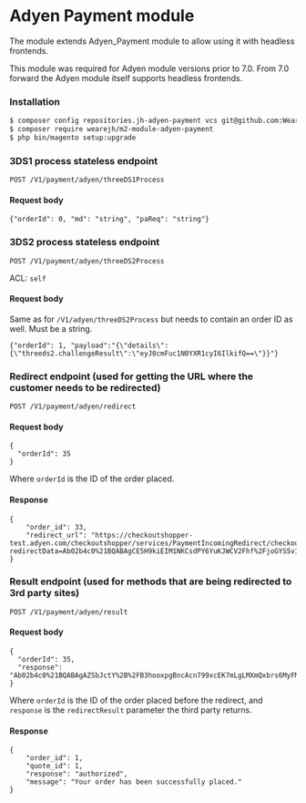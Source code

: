 # Adyen Payment module

The module extends Adyen_Payment module to allow using it with headless frontends.

This module was required for Adyen module versions prior to 7.0. From 7.0 forward the Adyen module itself supports headless frontends.

### Installation

```sh
$ composer config repositories.jh-adyen-payment vcs git@github.com:WeareJH/m2-module-adyen-payment.git
$ composer require wearejh/m2-module-adyen-payment
$ php bin/magento setup:upgrade
```

### 3DS1 process stateless endpoint
    
```POST /V1/payment/adyen/threeDS1Process```

#### Request body

```	
{"orderId": 0, "md": "string", "paReq": "string"}
```

### 3DS2 process stateless endpoint
    
```POST /V1/payment/adyen/threeDS2Process```

ACL: ``self``

#### Request body

Same as for ``/V1/adyen/threeDS2Process`` but needs to contain an order ID as well. Must be a string.

```
{"orderId": 1, "payload":"{\"details\":{\"threeds2.challengeResult\":\"eyJ0cmFuc1N0YXR1cyI6IlkifQ==\"}}"}
```

### Redirect endpoint (used for getting the URL where the customer needs to be redirected)

```POST /V1/payment/adyen/redirect```

#### Request body
``` 
{
  "orderId": 35
}
```

Where `orderId` is the ID of the order placed.

#### Response
```
{
    "order_id": 33,
    "redirect_url": "https://checkoutshopper-test.adyen.com/checkoutshopper/services/PaymentIncomingRedirect/checkoutPaymentRedirect?redirectData=Ab02b4c0%21BQABAgCE5H9kiEIM1NKCsdPY6YuKJWCV2Fhf%2FjoGYS5v1KR277Nq4TDBBWdvcvQGSlEYw62ymp%2FgSgzdbw0i0Bg6zzuuEU31uA6i0M6qw8vz0a%2F7QT29E5TRFQnoGcpfMXnykDuVoranAXB9uZ8yKxCTPq%2FpP3QBD7gVZnKLwIFDL%2F2Degiv3hreq3%2Bbgjf8FtmiY58%2Fe4F4pHNrcetRXwXyN5dV3itqSo4GuYtG49sEnky5ycora4FaxDKLYW8oiPmkkH9BQsL8qKY7OFPxesCwPl82ULdtKfCQnbbPztcBJTerqke%2BnuwVIm%2BU8W8N3Y0SzaEXu8TzRE9wzZzP4z6lZqYaaBDe9j%2FNaPxaSJe6WfQJR4hBzCz7%2F%2FrmaNG8P6Jkxxtj7zqOKE98vJ%2BVJKC4ZCyjyuDMbydVWHoTlNLeAcsVSEySJA5dyEPr6xeRNhhCn7jlTRA%2F9cTjs%2B2FEPXb7cxrHSbKIzM7fU9YsR8Rz2wmDneCcxGBJIXc1JLazYTz846iFF5TKa3gIvWeFJCkb5wfNr%2BuRoya%2FmIC6coRUFbk5pg2FmfCErneXjNsOZBuHMlFd%2BHYkElh8%2FvpPEevasBs2OXhJciNBeXTMYiVZGxaSMRTsCbhrMtecpOTKHJFO5Z3%2FohvztCBWhbmnpK9BOODIuBC4HBEtAh8OshsTIUGshCRUlF6R3UZwQyW%2BooKJZ4HAEp7ImtleSI6IkFGMEFBQTEwM0NBNTM3RUFFRDg3QzI0REQ1MzkwOUI4MEE3OEE5MjNFMzgyM0Q2OERBQ0M5NEI5RkY4MzA1REMifctXOPVByodxmlvrrVx1of2wzMS%2FZ08EdVJxRP3GjuTiMI6DdAf16biomJeH%2FTyv%2BSMTi5JrfdQ01mvU%2FBZbb06N52%2Bvbjvw76vTdjUJ%2FwNzPnGoBTSoIRHLGYQ6bnaC116OHlILfbkpXKWuiflrHRyl9OwE0k1FbZp8Ykis6DKN7Bn%2B9mDERt9RvtJJBZsnAUUzX2ByVEn5wWP%2FHU2haroS%2Fs0BB%2F9MeauQ%2FT2BBvPQeNjcuZqcapwXc6q93JWM7JGEJwBLHbEaRgev1DNalKwuLUYmSVfOc0iLIa2Czvf2DkTZ%2Bun9HHiVphlrb6sU4k0d9XA%3D"
}
```

### Result endpoint (used for methods that are being redirected to 3rd party sites)

```POST /V1/payment/adyen/result```

#### Request body
``` 
{
  "orderId": 35,
  "response": "Ab02b4c0%21BQABAgAZSbJctY%2B%2FB3hooxpgBncAcn799xcEK7mLgLMXmQxbrs6MyFMBFbO0ILIbY4PZnXN6mC%2BqIfSzCTKuOPmtZVKJ5nZZkI6faRET7jhRwj%2FlAV01bDeMt8tRrMQs7tV734HkdWhEivdwMArN0K5Ty7SE1jfW4dW4psIxjC%2FDv1lfz0xqneTKmrbOaCkptOvr3493pXEPdilmcfQC1pNqKZoBYdxjXyLTyAxN88p1QWQU%2FM7sktwGw7SGuf%2FWADiWcM3YJ%2FLfPi3drzHJSFghqrNOwEhLpkHaYwQq2PkYYLZl0ehwqA2AkNvFtyg4qW1IwVKqP8L8n42MhB5uX%2FAzwK59mvNxnoW%2BZu%2Bus1umsHdNw5fF8Qs%2BqYrNBCOPnp2%2FNX5FzAyBziPDuS1Z1juWcikjN%2FJjysSeH0ZlWJUfcnNXnmSX6oYf%2BAvxAz65MgWw4qWnp4C4Pt5Qm0Erh6xTcfztEXHvjLvF%2FxSd9DQGR12eVmbuJfqHnN2qmizDQStk6SZRHyO5K8xkOvUKismaeepLxD1qpM8mm3BJPLwWzIPeZYpXTDZr%2BLp8Kg3L3nVDS0kKgTTQWI%2FUWv0JvPv%2F7tzCtAzNkQXrz4FvZuG4wI0LGKaEbzIB4d69NO%2BZI9ySpDmiW9fpSxsf06ZtXGzlix5azlU5I528QzQOijTeC%2B%2BVDxAUYspPZd%2BmEs%2FYb0nJ9QPmAEp7ImtleSI6IkFGMEFBQTEwM0NBNTM3RUFFRDg3QzI0REQ1MzkwOUI4MEE3OEE5MjNFMzgyM0Q2OERBQ0M5NEI5RkY4MzA1REMifWD6zlM7VHfbCePut1wMQbxgur5Q7mPOxwJ6Li5z2vrxcNHggx9iJ1uE0YYcOrREENU%3D"
}
```

Where `orderId` is the ID of the order placed before the redirect, and `response` is the `redirectResult` parameter the third party returns.

#### Response
```
{
    "order_id": 1,
    "quote_id": 1,
    "response": "authorized",
    "message": "Your order has been successfully placed."
}
```

